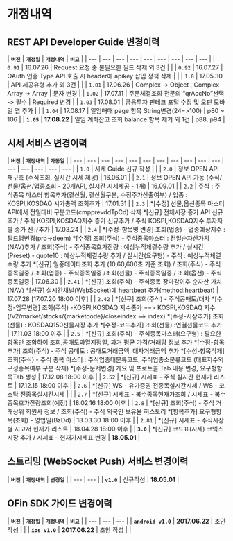 # 개정내역

## REST API Developer Guide  변경이력

| **`버전`** | **`개정일`** | **`개정내역`** | **`비고`** |
| --- | --- | --- | --- | --- | --- | --- | --- | --- |
| `0.91` | 16.07.26 | Request 요청 중 불필요한 필드 삭제 외 3건 |  |
| `0.92` | 16.07.27 | OAuth 인증 Type API 호출 시 header에 apikey 삽입 정책 삭제 |  |
| `1.0` | 17.05.30 | API 제공유형 추가 외 3건 |  |
| `1.01` | 17.06.26 | Complex -&gt; Object, Complex Array -&gt; Array | 문자 변경 |
| `1.02` | 17.07.11 | 주문체결조회 전문의 “qrAccNo”선택 -&gt; 필수 | Required 변경 |
| `1.03` | 17.08.01 | 금융투자 핀테크 포털 수정 및 오핀 모바일 앱 추가  |  |
| `1.04` | 17.08.17 | 일임매매 page 항목 String변경\(24=&gt;100\) | p80 ~ 106 |
| **`1.05`** | **17.08.22** | 일임 계좌잔고 조회 balance 항목 제거 외 1건 | p88, p94 |



## 시세 서비스  변경이력

| **`버전`** | **`개정내역`** | **`가동일`** |
| --- | --- | --- | --- | --- | --- | --- | --- | --- | --- | --- | --- | --- | --- | --- | --- |
| `1.0` | 시세 Guide 신규 작성 |  |
| `2.0` | 정보 OPEN API 재구축 \(주식조회, 실시간 시세 제공\) | 16.06.01 |
| `2.1` | 정보 OPEN API 가동 \(주식/선물/옵션/업종조회 - 20개API, 실시간 시세제공 - 1개\) | 16.09.01 |
| `2.2` | 주식 : 주식종목 마스터 항목추가\(결산월, 결산월구분, 수정주가산출여부\) / 업종 : KOSPI,KOSDAQ 시가총액 조회추가 | 17.01.31 |
| `2.3` | \*\[수정\] 선물,옵션종목 마스터 API에서 전일대비 구분코드\(cmpprevddTpCd\) 삭제      \*\[신규\] 전체시장 종가 API 신규추가 / 주식 KOSPI,KOSDAQ지수 종가 신규추가 / 주식 KOSPI,KOSDAQ지수 투자자별 종가 신규추가 | 17.03.24 |
| `2.4` | \*\[수정-항목명 변경\] 조회\(업종\) - 업종예상지수 : 필드명변경\(pro-&gt;deem\)     \*\[수정\] 조회\(주식\) - 주식종목마스터 : 전일순자산가치\(NAV\)추가 / 조회\(주식\) - 주식종목호가잔량 : 예상누적체결수량 추가 / 실시간\(Preset\) - quote10 : 예상누적체결수량 추가 / 실시간\(요구형\) - 주식 : 예상누적체결수량 추가      \*\[신규\] 일중데이타조회 추가 \(10,60,600초 기준 조회\) / 조회\(주식\) - 주식종목일중 / 조회\(업종\) - 주식종목일중 /조회\(선물\) - 주식종목일중 / 조회\(옵션\) - 주식종목일중 | 17.06.30 |
| `2.41` | \*\[신규\] 조회\(주식\) - 주식종목 장마감이후 순자산 가치\(NAV\)     \*\[신규\] 실시간채널\(WebSocket\)에 heartbeat 추가\(method:heartbeat\) | 17.07.28 \[17.07.20 18:00 이후\] |
| `2.42` | \*\[신규\] 조회\(주식\) - 주식공매도/대차      \*\[수정-업무변경\] 조회\(주식\) -KOSPI,KOSDAQ 지수종가 ==&gt; KOSPI,KOSDAQ 지수 \(/v2/market/stocks/{marketcode}/closeindex ==&gt; index\)    \*\[수정-시장추가\] 조회\(선물\) : KOSDAQ150선물시장 추가  \*\[수정-코드추가\] 조회\(선물\) :연결선물코드 추가 | 17.11.03 18:00 이후 |
| `2.5` | \*\[신규\] 조회\(주식\) - 주식종목마스터\(요구형\) : 필요한 항목만 조합하여 조회,공매도과열지정일, 과거 평균 가격/거래량 정보 추가     \*\[수정-항목추가\] 조회\(주식\) - 주식 공매도 : 공매도거래금액, 대차거래금액 추가     \*\[수성-항목삭제\] 조회\(주식\) - 주식 종목 마스터 : 주식업종대분류코드, 주식업종소분류코드 \(대표지수외 구성종목여부 구분 삭제\)     \*\[수정-문서변경\] 개요 및 프로토콜 Tab 내용 변경, 요구형항목Tab 생성 | 17.12.08 18:00 이후 |
| `2.52` | \*\[신규\] 시세표 - 주식 실시간 현재가 리스트 | 17.12.15 18:00 이후 |
| `2.6` | \*\[신규\] WS - 유가증권 전종목실시간시세 / WS - 코스닥 전종목실시간시세 |  |
| `2.7` | \*\[신규\] 시세표 - 복수종목현재가조회 / 시세표 - 복수종목호가잔량조회\(예정\) | 18.02.16 18:00 이후 |
| `2.8` | \*\[신규\] 조회\(주식\) - 주식 거래상위 회원사 정보 / 조회\(주식\) - 주식 외국인 보유율 히스토리      \*\[항목추가\] 요구형항목\(조회\) - 영업일\(BzDd\) | 18.03.30 18:00 이후 |
| `2.81` | \*\[신규\] 시세표 - 주식시장별 시고저 현재가 리스트 | 18.04.28 18:00 이후 |
| **`3.0`** | \*\[신규\] 코드표\(시세\) 코넥스시장 추가 / 시세표 - 현재가시세표 변경 | **18.05.01** |



## 스트리밍 \(WebSocket Push\) 서비스  변경이력

| **`버전`** | **`개정내역`** | **`변경일`** |
| --- | --- |
| **`v1.0`** | 신규작성 | **18.05.01** |



## OFin SDK 가이드 변경이력

| **`버전`** | **`개정일`** | **`개정내역`** | **`비고`** |
| --- | --- | --- |
| **`android v1.0`** | **2017.06.22** | 초안 작성 |  |
| **`ios v1.0`** | **2017.06.22** | 초안 작성 |  |



